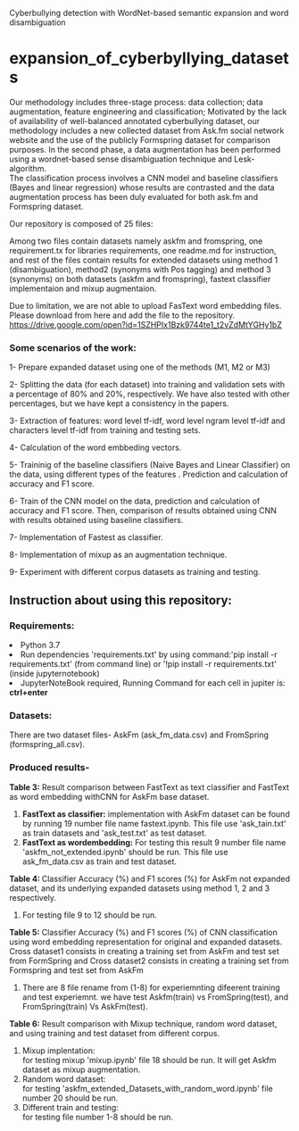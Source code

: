 Cyberbullying detection with WordNet-based semantic expansion and word disambiguation

# expansion_of_cyberbyllying_datasets

Our methodology includes three-stage process: data collection; data augmentation, feature engineering and classification; 
Motivated by the lack of availability of well-balanced annotated cyberbullying dataset, our methodology includes a new collected 
dataset from Ask.fm social network website and the use of the publicly Formspring dataset for comparison purposes. 
In the second phase, a data augmentation has been performed using a wordnet-based sense disambiguation technique and Lesk-algorithm.  
The classification process involves a CNN model and baseline classifiers (Bayes and linear regression) whose results are contrasted 
and the data augmentation process has been duly evaluated for both ask.fm and Formspring dataset.


Our repository is composed of 25 files: 

Among two files contain datasets namely askfm and fromspring, one requirement.tx for libraries requirements, one readme.md for instruction, and rest of the files contain results for extended datasets using method 1 (disambiguation), method2 (synonyms with Pos tagging) and method 3 (synonyms) on both datasets (askfm and fromspring), fastext classifier implementaion and mixup augmentaion.

Due to limitation, we are not able to upload FasText word embedding files. Please download from here and add the file to the repository.
https://drive.google.com/open?id=1SZHPIx1Bzk9744te1_t2vZdMtYGHy1bZ



<h3>Some scenarios of the work:</h3>

1- Prepare expanded dataset using one of the methods  (M1, M2 or M3) 

2- Splitting the data (for each dataset) into training and validation sets with a percentage of 80% and 20%, respectively. We have also tested with other percentages, but we have kept a consistency in the papers.

3- Extraction of features: word level tf-idf, word level ngram level tf-idf and characters level tf-idf from training and testing sets.

4- Calculation of the word embbeding vectors. 

5- Traininig of the baseline classifiers (Naive Bayes and Linear Classifier) on the data, using different types of the features . Prediction and calculation of accuracy and F1 score.

6- Train of the CNN model on the data, prediction and calculation of accuracy and F1 score. Then, comparison of results obtained using CNN with results obtained using baseline classifiers.

7- Implementation of Fastest as classifier.

8- Implementation of mixup as an augmentation technique.

9- Experiment with different corpus datasets as training and testing.

<h2>Instruction about using this repository:</h2>

<h3>Requirements:</h3>
<li>Python 3.7</li>
<li>Run dependencies 'requirements.txt' by using  command:'pip install -r requirements.txt' (from command line) or '!pip install -r requirements.txt' (inside jupyternotebook)</li>
<li>JupyterNoteBook required, Running Command for each cell in jupiter is: <strong>ctrl+enter</strong></li>

<h3>Datasets:</h3>
There are two dataset files- AskFm (ask_fm_data.csv)  and FromSpring (formspring_all.csv).


<h3>Produced results-</h3>
<strong>Table 3:</strong> Result comparison between FastText as text classifier and FastText as word embedding withCNN for AskFm base dataset.

<ol>
	<li><strong>FastText as classifier:</strong> implementation with AskFm dataset can be found by running 19 number file name fastext.ipynb. This file use 'ask_tain.txt' as train datasets and 'ask_test.txt' as test dataset.</li>
	<li>
<strong>FastText as wordembedding:</strong>  For testing this result 9 number file name 'askfm_not_extended.ipynb' should be run. This file use ask_fm_data.csv as train and test dataset.</li>
</ol>


<strong>Table 4: </strong> Classifier Accuracy (%) and F1 scores (%) for AskFm not expanded dataset,  and its underlying expanded datasets using method 1, 2 and 3 respectively.

<ol>
	<li>For testing file 9 to 12 should be run.</li>
</ol>


<strong>Table 5:</strong> Classifier Accuracy (%) and F1 scores (%) of CNN classification using word embedding representation for original and expanded datasets. Cross dataset1 consists in creating a training set from AskFm and test set from FormSpring and Cross dataset2 consists in creating a training set from Formspring and test set from AskFm

<ol>
	<li>There are 8 file rename from (1-8) for experiemnting difeerent training and test experiemnt. we have test Askfm(train) vs FromSpring(test), and FromSpring(train) Vs AskFm(test).</li>

</ol>


<strong>Table 6:</strong> Result comparison with Mixup technique, random word dataset, and using training and test dataset from different corpus.

<ol>
	<li>Mixup implentation:</li> for testing mixup 'mixup.ipynb' file 18 should be run. It will get Askfm dataset as mixup augmentation.
	<li>Random word dataset:</li> for testing  'askfm_extended_Datasets_with_random_word.ipynb' file number 20 should be run.
	<li>Different train and testing:</li>  for testing file number 1-8 should be run.
</ol>
